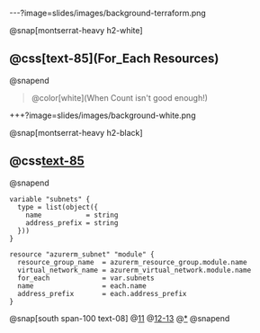 ---?image=slides/images/background-terraform.png

@snap[montserrat-heavy h2-white]
## @css[text-85](For_Each Resources)
@snapend

> @color[white](When Count isn't good enough!)

+++?image=slides/images/background-white.png

@snap[montserrat-heavy h2-black]
## @css[text-85](`for_each`)
@snapend

```
variable "subnets" {
  type = list(object({
    name           = string
    address_prefix = string
  }))
}

resource "azurerm_subnet" "module" {
  resource_group_name  = azurerm_resource_group.module.name
  virtual_network_name = azurerm_virtual_network.module.name
  for_each             = var.subnets
  name                 = each.name
  address_prefix       = each.address_prefix
}
```

@snap[south span-100 text-08]
@[11](for_each)
@[12-13](each.)
@[*]()
@snapend
